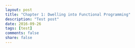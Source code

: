 ```yaml
---
layout: post
title: "Chapter 1: Dwelling into Functional Programming"
description: "Test post"
date: 2016-09-26
tags: [test]
comments: false
share: false
---
```

